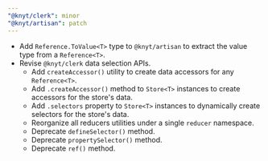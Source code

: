 ```yaml
---
"@knyt/clerk": minor
"@knyt/artisan": patch
---
```


- Add `Reference.ToValue<T>` type to `@knyt/artisan` to extract the value type from a `Reference<T>`.
- Revise `@knyt/clerk` data selection APIs.
  - Add `createAccessor()` utility to create data accessors for any `Reference<T>`.
  - Add `.createAccessor()` method to `Store<T>` instances to create accessors for the store's data.
  - Add `.selectors` property to `Store<T>` instances to dynamically create selectors for the store's data.
  - Reorganize all reducers utilities under a single `reducer` namespace.
  - Deprecate `defineSelector()` method.
  - Deprecate `propertySelector()` method.
  - Deprecate `ref()` method.
